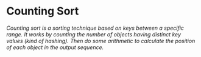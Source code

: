 # Counting Sort

_Counting sort is a sorting technique based on keys between a specific range. It works by counting the number of objects having distinct key values (kind of hashing). Then do some arithmetic to calculate the position of each object in the output sequence._
